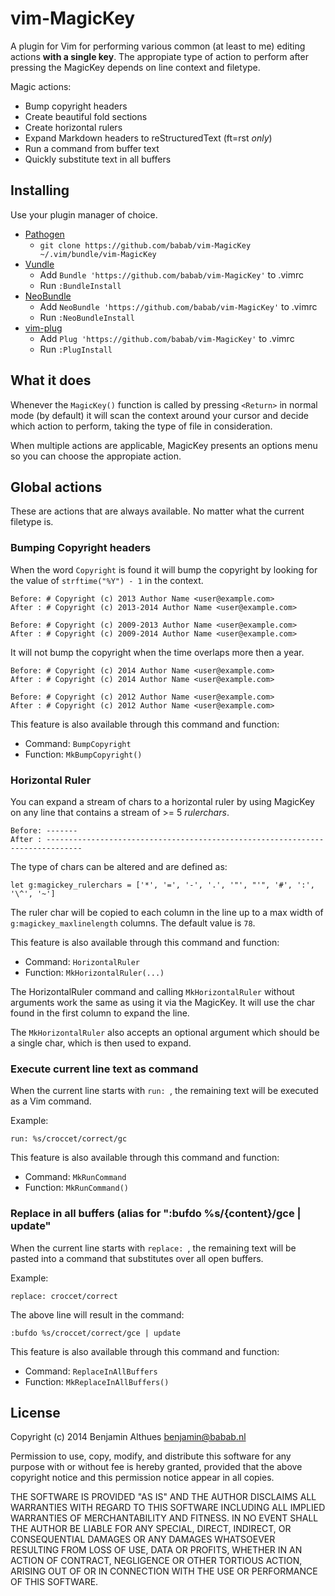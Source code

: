 # vim-MagicKey

A plugin for Vim for performing various common (at least to me) editing
actions **with a single key**. The appropiate type of action to perform
after pressing the MagicKey depends on line context and filetype.

Magic actions:

- Bump copyright headers
- Create beautiful fold sections
- Create horizontal rulers
- Expand Markdown headers to reStructuredText (ft=rst *only*)
- Run a command from buffer text
- Quickly substitute text in all buffers

## Installing

Use your plugin manager of choice.

- [Pathogen](https://github.com/tpope/vim-pathogen)
  - `git clone https://github.com/babab/vim-MagicKey ~/.vim/bundle/vim-MagicKey`
- [Vundle](https://github.com/gmarik/vundle)
  - Add `Bundle 'https://github.com/babab/vim-MagicKey'` to .vimrc
  - Run `:BundleInstall`
- [NeoBundle](https://github.com/Shougo/neobundle.vim)
  - Add `NeoBundle 'https://github.com/babab/vim-MagicKey'` to .vimrc
  - Run `:NeoBundleInstall`
- [vim-plug](https://github.com/junegunn/vim-plug)
  - Add `Plug 'https://github.com/babab/vim-MagicKey'` to .vimrc
  - Run `:PlugInstall`

## What it does

Whenever the `MagicKey()` function is called by pressing `<Return>`
in normal mode (by default) it will scan the context around your
cursor and decide which action to perform, taking the type of file in
consideration.

When multiple actions are applicable, MagicKey presents an options menu
so you can choose the appropiate action.

## Global actions

These are actions that are always available. No matter what the current
filetype is.

### Bumping Copyright headers

When the word `Copyright` is found it will bump the copyright by looking
for the value of `strftime("%Y") - 1` in the context.

    Before: # Copyright (c) 2013 Author Name <user@example.com>
    After : # Copyright (c) 2013-2014 Author Name <user@example.com>

    Before: # Copyright (c) 2009-2013 Author Name <user@example.com>
    After : # Copyright (c) 2009-2014 Author Name <user@example.com>

It will not bump the copyright when the time overlaps more then a year.

    Before: # Copyright (c) 2014 Author Name <user@example.com>
    After : # Copyright (c) 2014 Author Name <user@example.com>

    Before: # Copyright (c) 2012 Author Name <user@example.com>
    After : # Copyright (c) 2012 Author Name <user@example.com>

This feature is also available through this command and function:

- Command: `BumpCopyright`
- Function: `MkBumpCopyright()`

### Horizontal Ruler

You can expand a stream of chars to a horizontal ruler by using MagicKey
on any line that contains a stream of >= 5 *rulerchars*.

    Before: -------
    After : ------------------------------------------------------------------------------

The type of chars can be altered and are defined as:

    let g:magickey_rulerchars = ['*', '=', '-', '.', '"', "'", '#', ':', '\^', '~']

The ruler char will be copied to each column in the line up to a max
width of `g:magickey_maxlinelength` columns. The default value is `78`.

This feature is also available through this command and function:

- Command: `HorizontalRuler`
- Function: `MkHorizontalRuler(...)`

The HorizontalRuler command and calling `MkHorizontalRuler` without
arguments work the same as using it via the MagicKey. It will use the
char found in the first column to expand the line.

The `MkHorizontalRuler` also accepts an optional argument which should
be a single char, which is then used to expand.

### Execute current line text as command

When the current line starts with `run: `, the remaining text will be
executed as a Vim command.

Example:

    run: %s/croccet/correct/gc

This feature is also available through this command and function:

- Command: `MkRunCommand`
- Function: `MkRunCommand()`

### Replace in all buffers (alias for ":bufdo %s/{content}/gce | update"

When the current line starts with `replace: `, the remaining text will be
pasted into a command that substitutes over all open buffers.

Example:

    replace: croccet/correct

The above line will result in the command:

    :bufdo %s/croccet/correct/gce | update

This feature is also available through this command and function:

- Command: `ReplaceInAllBuffers`
- Function: `MkReplaceInAllBuffers()`

## License

Copyright (c) 2014 Benjamin Althues <benjamin@babab.nl>

Permission to use, copy, modify, and distribute this software for any
purpose with or without fee is hereby granted, provided that the above
copyright notice and this permission notice appear in all copies.

THE SOFTWARE IS PROVIDED "AS IS" AND THE AUTHOR DISCLAIMS ALL WARRANTIES
WITH REGARD TO THIS SOFTWARE INCLUDING ALL IMPLIED WARRANTIES OF
MERCHANTABILITY AND FITNESS. IN NO EVENT SHALL THE AUTHOR BE LIABLE FOR
ANY SPECIAL, DIRECT, INDIRECT, OR CONSEQUENTIAL DAMAGES OR ANY DAMAGES
WHATSOEVER RESULTING FROM LOSS OF USE, DATA OR PROFITS, WHETHER IN AN
ACTION OF CONTRACT, NEGLIGENCE OR OTHER TORTIOUS ACTION, ARISING OUT OF
OR IN CONNECTION WITH THE USE OR PERFORMANCE OF THIS SOFTWARE.
